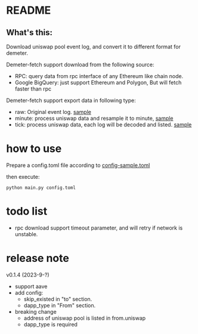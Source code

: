 # README

## What's this:

Download uniswap pool event log, and convert it to different format for demeter.

Demeter-fetch support download from the following source:

* RPC: query data from rpc interface of any Ethereum like chain node.
* Google BigQuery: just support Ethereum and Polygon, But will fetch faster than rpc

Demeter-fetch support export data in following type:

* raw: Original event log. [sample](sample%2Fpolygon-0x45dda9cb7c25131df268515131f647d726f50608-2022-01-05.raw.csv)
* minute: process uniswap data and resample it to
  minute, [sample](sample%2Fpolygon-0x45dda9cb7c25131df268515131f647d726f50608-2022-01-05.minute.csv)
* tick: process uniswap data, each log will be decoded and
  listed. [sample](sample%2Fpolygon-0x45dda9cb7c25131df268515131f647d726f50608-2022-01-05.tick.csv)

# how to use

Prepare a config.toml file according to [config-sample.toml](config-sample.toml)

then execute:

```shell
python main.py config.toml

```

# todo list

* rpc download support timeout parameter, and will retry if network is unstable.

# release note

v0.1.4 (2023-9-?)

* support aave
* add config: 
  * skip_existed in "to" section.
  * dapp_type in "From" section.
* breaking change
  * address of uniswap pool is listed in from.uniswap
  * dapp_type is required



